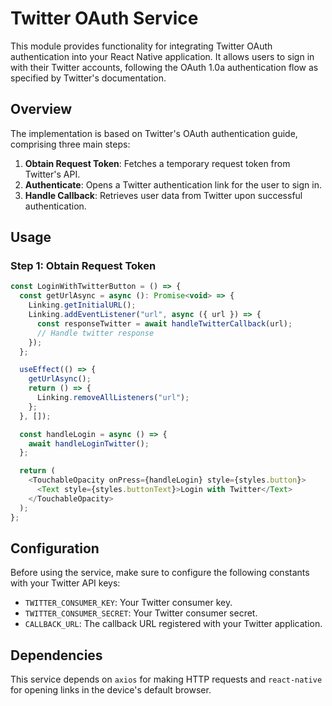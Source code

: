 # Twitter OAuth Service

This module provides functionality for integrating Twitter OAuth authentication into your React Native application. It allows users to sign in with their Twitter accounts, following the OAuth 1.0a authentication flow as specified by Twitter's documentation.

## Overview

The implementation is based on Twitter's OAuth authentication guide, comprising three main steps:

1. **Obtain Request Token**: Fetches a temporary request token from Twitter's API.
2. **Authenticate**: Opens a Twitter authentication link for the user to sign in.
3. **Handle Callback**: Retrieves user data from Twitter upon successful authentication.

## Usage

### Step 1: Obtain Request Token

```javascript
const LoginWithTwitterButton = () => {
  const getUrlAsync = async (): Promise<void> => {
    Linking.getInitialURL();
    Linking.addEventListener("url", async ({ url }) => {
      const responseTwitter = await handleTwitterCallback(url);
      // Handle twitter response
    });
  };

  useEffect(() => {
    getUrlAsync();
    return () => {
      Linking.removeAllListeners("url");
    };
  }, []);

  const handleLogin = async () => {
    await handleLoginTwitter();
  };

  return (
    <TouchableOpacity onPress={handleLogin} style={styles.button}>
      <Text style={styles.buttonText}>Login with Twitter</Text>
    </TouchableOpacity>
  );
};
```

## Configuration

Before using the service, make sure to configure the following constants with your Twitter API keys:

- `TWITTER_CONSUMER_KEY`: Your Twitter consumer key.
- `TWITTER_CONSUMER_SECRET`: Your Twitter consumer secret.
- `CALLBACK_URL`: The callback URL registered with your Twitter application.

## Dependencies

This service depends on `axios` for making HTTP requests and `react-native` for opening links in the device's default browser.
